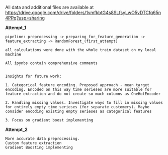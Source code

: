 All data and additional files are available at https://drive.google.com/drive/folders/1vmfkbtG4s8SLfsyLwO5vDTCfq65n4PPq?usp=sharing

**Attempt_1**

    pipeline: preprocessing -> preparing_for_feature_generation -> feature_extracting -> RandomForest_(first_attempt)

    all calculations were done with the whole train dataset on my local machine

    All ipynbs contain comprehensive comments


    Insights for future work:

    1. Categorical feature encoding. Proposed approach - mean target encoding. Encoded on this way time serieses are more suitable for feature extraction and do not create so much columns as OneHotEncoder

    2. Handling missing values. Investigate ways to fill in missing values for entirely empty time serieses (for separate customers). Maybe consider encoding existing empty serieses as categorical features

    3. Focus on gradient boost implementing

**Attempt_2**
    
    More accurate data preprocessing.
    Custom feature extraction
    Gradient Boosting implementing 
